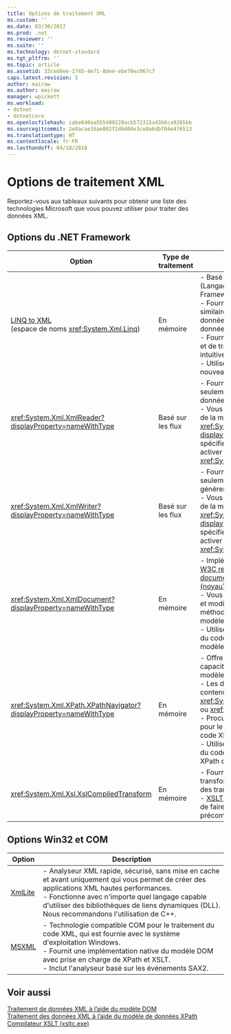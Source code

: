 ```yaml
---
title: Options de traitement XML
ms.custom: ''
ms.date: 03/30/2017
ms.prod: .net
ms.reviewer: ''
ms.suite: ''
ms.technology: dotnet-standard
ms.tgt_pltfrm: ''
ms.topic: article
ms.assetid: 33ced8ee-1745-4e71-8dee-ebe70ec067c7
caps.latest.revision: 5
author: mairaw
ms.author: mairaw
manager: wpickett
ms.workload:
- dotnet
- dotnetcore
ms.openlocfilehash: cabe640aa555400228acb572315a43b6ca9265bb
ms.sourcegitcommit: 2e8acae16ae802f2d6d04e3ce0a6dbf04e476513
ms.translationtype: HT
ms.contentlocale: fr-FR
ms.lasthandoff: 04/18/2018
---
```

# <a name="xml-processing-options"></a>Options de traitement XML
Reportez-vous aux tableaux suivants pour obtenir une liste des technologies Microsoft que vous pouvez utiliser pour traiter des données XML.  
  
## <a name="net-framework-options"></a>Options du .NET Framework  
  
|**Option**|**Type de traitement**|**Description**|  
|----------------|-------------------------|---------------------|  
|[LINQ to XML](https://msdn.microsoft.com/library/f0fe21e9-ee43-4a55-b91a-0800e5782c13) <br />(espace de noms <xref:System.Xml.Linq>)|En mémoire|-   Basé sur la technologie LINQ (Langage-Integrated Query) du .NET Framework.<br />-   Fournit une expérience de requête similaire à SQL pour les objets, les données relationnelles et les données XML.<br />-   Fournit des fonctionnalités de création et de transformation de documents intuitives.<br />-   Utilisez cette option si vous écrivez un nouveau code.|  
|<xref:System.Xml.XmlReader?displayProperty=nameWithType>|Basé sur les flux|-   Fournit un accès rapide, en avant seulement et non mis en cache aux données XML.<br />-   Vous pouvez créer des objets à l’aide de la méthode <xref:System.Xml.XmlReader.Create%2A?displayProperty=nameWithType> et spécifier l’ensemble de fonctionnalités à activer sur l’objet avec la classe <xref:System.Xml.XmlReaderSettings>.|  
|<xref:System.Xml.XmlWriter?displayProperty=nameWithType>|Basé sur les flux|-   Fournit un moyen rapide, en avant seulement et non mis en cache de générer des données XML.<br />-   Vous pouvez créer des objets à l’aide de la méthode <xref:System.Xml.XmlWriter.Create%2A?displayProperty=nameWithType> et spécifier l’ensemble de fonctionnalités à activer sur l’objet avec la classe <xref:System.Xml.XmlWriterSettings>.|  
|<xref:System.Xml.XmlDocument?displayProperty=nameWithType>|En mémoire|-   Implémente les recommandations du [W3C relatives aux modèles objet de document (DOM), niveaux 1](https://www.w3.org/TR/REC-DOM-Level-1/level-one-core.html) et [2 (noyau)](https://www.w3.org/TR/DOM-Level-2-Core/).<br />-   Vous pouvez créer, insérer, supprimer et modifier des nœuds à l'aide de méthodes et de propriétés basées sur le modèle DOM habituel.<br />-   Utilisez cette option si vous modifiez du code existant qui implémente le modèle W3C DOM.|  
|<xref:System.Xml.XPath.XPathNavigator?displayProperty=nameWithType>|En mémoire|-   Offre plusieurs options d'édition et capacités de navigation utilisant un modèle de curseur.<br />-   Les documents XML peuvent être contenus dans un objet <xref:System.Xml.XPath.XPathDocument> ou <xref:System.Xml.XmlDocument>.<br />-   Procure d'excellentes performances pour le traitement en lecture seule du code XML.<br />-   Utilisez cette option si vous modifiez du code existant à l’aide de requêtes XPath ou de transformations XSLT.|  
|<xref:System.Xml.Xsl.XslCompiledTransform>|En mémoire|-   Fournit des options pour la transformation de données XML à l'aide des transformations XSL.<br />-   [XSLT Compiler (xsltc.exe)](../../../../docs/standard/data/xml/xslt-compiler-xsltc-exe.md) vous permet de faire référence à des transformations précompilées dans votre application.|  
  
## <a name="win32-and-com-based-options"></a>Options Win32 et COM  
  
|**Option**|**Description**|  
|----------------|---------------------|  
|[XmlLite](https://msdn.microsoft.com/library/ms752872.aspx)|-   Analyseur XML rapide, sécurisé, sans mise en cache et avant uniquement qui vous permet de créer des applications XML hautes performances.<br />-   Fonctionne avec n'importe quel langage capable d'utiliser des bibliothèques de liens dynamiques (DLL). Nous recommandons l'utilisation de C++.|  
|[MSXML](https://msdn.microsoft.com/library/ms763742.aspx)|-   Technologie compatible COM pour le traitement du code XML, qui est fournie avec le système d'exploitation Windows.<br />-   Fournit une implémentation native du modèle DOM avec prise en charge de XPath et XSLT.<br />-   Inclut l'analyseur basé sur les événements SAX2.|  
  
## <a name="see-also"></a>Voir aussi  
 [Traitement de données XML à l’aide du modèle DOM](../../../../docs/standard/data/xml/process-xml-data-using-the-dom-model.md)  
 [Traitement des données XML à l’aide du modèle de données XPath](../../../../docs/standard/data/xml/process-xml-data-using-the-xpath-data-model.md)  
 [Compilateur XSLT (xsltc.exe)](../../../../docs/standard/data/xml/xslt-compiler-xsltc-exe.md)

